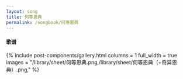 ```yaml
---
layout: song
title: 何等恩典
permalink: /songbook/何等恩典
---
```


#### 歌谱

{% include post-components/gallery.html
    columns = 1
    full_width = true
    images = "/library/sheet/何等恩典.png,/library/sheet/何等恩典（+奇异恩典）.png,"
%}
